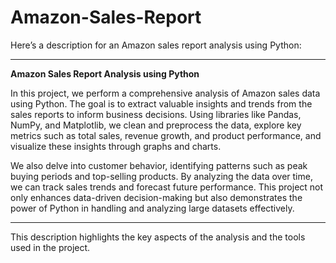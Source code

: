 # Amazon-Sales-Report
Here’s a description for an Amazon sales report analysis using Python:

---

**Amazon Sales Report Analysis using Python**

In this project, we perform a comprehensive analysis of Amazon sales data using Python. The goal is to extract valuable insights and trends from the sales reports to inform business decisions. Using libraries like Pandas, NumPy, and Matplotlib, we clean and preprocess the data, explore key metrics such as total sales, revenue growth, and product performance, and visualize these insights through graphs and charts.

We also delve into customer behavior, identifying patterns such as peak buying periods and top-selling products. By analyzing the data over time, we can track sales trends and forecast future performance. This project not only enhances data-driven decision-making but also demonstrates the power of Python in handling and analyzing large datasets effectively.

---

This description highlights the key aspects of the analysis and the tools used in the project.
